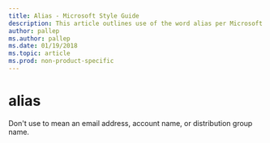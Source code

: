```yaml
---
title: Alias - Microsoft Style Guide
description: This article outlines use of the word alias per Microsoft style guidelines, with examples.
author: pallep
ms.author: pallep
ms.date: 01/19/2018
ms.topic: article
ms.prod: non-product-specific
---
```


# alias

Don't use to mean an email address, account name, or distribution group name.
